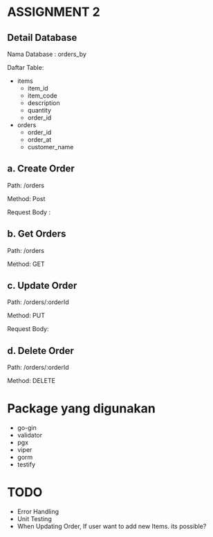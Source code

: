 # ASSIGNMENT 2

## Detail Database

Nama Database : orders_by  

Daftar Table:

- items
  - item_id
  - item_code
  - description
  - quantity
  - order_id
- orders
    - order_id
    - order_at
    - customer_name

## a. Create Order
Path: /orders 

Method: Post 

Request Body :

## b. Get Orders
Path: /orders 

Method: GET

## c. Update Order
Path: /orders/:orderId 

Method:  PUT

Request Body:

## d. Delete Order 
Path: /orders/:orderId
 
Method: DELETE


# Package yang digunakan
- go-gin
- validator
- pgx
- viper
- gorm
- testify


# TODO
- Error Handling
- Unit Testing
- When Updating Order, If user want to add new Items. its possible?